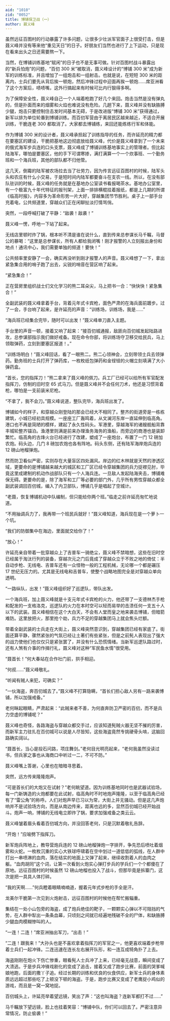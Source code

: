 ```yaml
---
aid: "1010"
zid: "0052"
title: 博铺保卫战（一）
author: 聂义峰
---
```


虽然远征百图村的行动暴露了许多问题，让很多少壮派军官面子上很受打击，但是聂义峰并没有等来他“重见天日”的日子。好朋友们当然也进行了上下运动，只是现在看来出头之日还需要熬一下。

当然，在博铺训练基地“赋闲”的日子也不是无事可做。针对百图村战斗暴露出的“新兵怕炮”的问题，“百仞 300 米”被取消，聂义峰设计的“博铺 300 米”成为新军的训练标准，并且增加了一组炮击和一组射击。也就是说，在短短 300 米的距离内，士兵们要先从背后挨一顿炮，然后冲锋过程中迎面再挨一顿炮……席亚洲看了这个方案后，啧啧嘴，这外行搞起来有时候可比内行狠得多啊。

为了保障安全性，聂义峰自己一个人端着枪跑了好几个来回。炮击当然是没有弹丸的，但是扑面而来的烟雾和火焰也难说没有危险。几趟下来，聂义峰并没有缺胳膊少腿，炮击只要控制住击发时间基本无碍，于是改进版“博铺 300 米”获得通过，新军以排为单位轮番到博铺训练。而百仞军营由于离居民区越来越近，不适合开展训练，干脆连老 300 都取消了。大家都去博铺练，来回还能练练行军和体能。

作为博铺 300 米的设计者，聂义峰承担起了训练指导的任务，而许延亮的精力都在要塞区的建设，干脆把基地这边彻底放给聂义峰，代价是聂义峰拿到了一个未来的俄式海军步兵连的口头支票，聂义峰成了博铺训练基地事实上的管理者。但比起陆海军，哪怕是要塞区，他的手下可谓寒掺，满打满算一个一个炊事班、一个勤务班和一个海兵班，其他的部队都不归他管。

这几天，倒霉的陆军被农场拉去当了壮劳力，因为传言远征百图村的时候，陆军头头和农庄有什么小交易，于是短时间内陆军都要奋斗在支农一线。所以，在没有部队驻训的时候，聂义峰的任务就是在基地办公室读书看报喝茶水。基地办公室里，有一个极富九十年代特征的报刊架，上面一排排横棍挂着报纸，都是上几期的所谓《临高时报》，内容多为革命形势一片大好，穿越集团节节胜利。桌子上一部手台充着电，公共频道里，穿越众们正在闲聊扯淡打情骂俏。

突然，一段呼喊打破了平静：“敌袭！敌袭！”

聂义峰一愣，呼地一下站了起来。

无线店里顿时炸了锅，根本听不清是谁在说什么，直到传来总参谋长马千瞩，马督公的暴喝：“这里是总参谋长，所有人都给我闭嘴！刚才报警的人立刻报出身份和地点！通讯中心，我们需要单独的频道！要快！”

公共频率里安静了一会，确实再没听到刚才报警人的声音。聂义峰想了一下，拿出紧急集合用的哨子跑了出去，尖锐的哨音在营区响了起来。

“紧急集合！”

正在营房里组织战士们文化学习的熊二耳朵尖，马上把书一合：“快快快！紧急集合！”

全副武装的聂义峰拿着手台，背着元年式卡宾枪，面色严肃的在海兵面前踱步。过了一会，手台响了起来，是许延亮的声音：“训练场，训练场，我是……”

“海兵班已经集合完毕，随时可以出发！”聂义峰单刀直入主题。

手台里的声音一顿，接着又响了起来：“接百仞城通报，敌匪向百仞城发起陆路进攻，总参谋部指示我们做好戒备。现在命令你部，将训练场守卫移交给民兵，马上领取弹药，立刻到要塞区报道！。”

“训练场明白！”聂义峰回话，看了一眼熊二。熊二心领神会，立刻带领士兵去领弹药。勤务班的士兵打开了弹药库，一枚枚纸包弹药和金锃锃的火帽立刻填满了大小弹药盒。

“首长，您的指挥刀！”熊二拿来了聂义峰的佩刀。兵工厂已经可以给所有军官配发指挥刀，仿制的旧时空 65 式马刀。但是聂义峰并不会任何刀术，他还是习惯背着枪，哪怕是一支前装米尼枪。

“不拿了，我不会刀。”聂义峰说道，整队完毕，海兵班出发了。

博铺如今的样子，和穿越众刚登陆的那会已经大不相同了。整齐的街道旁是一栋栋建筑，小城已经初具规模。一座座工厂轰鸣着，从文澜河东岸一直延伸到临高角。港口也不再是简陋的模样，建起了永久性码头。军港里，穿越海军的诸艘舰船背靠丰城轮整齐锚泊。渔港里则满是前来办理渔务海务的渔船，而旁边的商港也是装卸繁忙。临高角的古烽火台已经进行了改建，塑成了一座炮台，布置了一门 12 磅加农炮。码头边，几门 8 磅加农炮也各有阵地。码头东侧，还有陆军海岸炮兵连的 12 磅山地榴弹炮。

然而防卫看似严密，实则存在大量盲区四处漏风。岸边的红木林就是天然的渗透区域，更要命的是博铺越来越大的城区和工厂区已经令穿越集团的兵力捉襟见肘，毕竟这里成建制的机动作战部队只有一个人海兵连。一旦敌人发起陆海夹击，博铺难保无碍。更要命的是，除了海军和工厂等必要的部门外，几乎所有男性穿越众都全副武装调回百仞城，编入了内卫部队，博铺几乎是唱起了空城计。

“老聂，恢复博铺机动中队编制，但只能给你两个班。”临走之前许延亮匆忙地说道。

“不用抽调兵力了，我再带一个班民兵就好！”聂义峰知道，海兵现在是一个萝卜一个坑。

“我们的防御集中在海边，里面就交给你了！”

“放心！”

许延亮亲自带着一批穿越众上了吉普车一骑绝尘，聂义峰不禁暗想，这些在旧时空已经属于淘汰行列的装备，穿越次元之门后竟成了穿越众立于不败之地的倚仗：半自动步枪、无线电、吉普车还有一众怪物一般的工程机械，无论哪一个都是碾压 17 世纪无压力的。尤其是无线电和吉普车，使整个战略地图完全是对穿越众单向透明。

“一路纵队，出发！”聂义峰组织好了巡逻队，带队出发。

一个海兵班，加上聂义峰就是十支元年式卡宾枪的火力，他还带了一支德林杰手枪和配发的一支格洛克，巡逻队的火力在本时空可以轻而易举的击溃任何一支五十人以下的武装。聂义峰相信在这个大白天，不会有人堂而皇之地来袭击博铺，但暗箭难防。这里放把火，那里抢个劫，兵力不足的穿越集团马上就会焦头烂额。

带着全副武装的士兵走在大街上，聂义峰突然意识到，穿越集团已经有家底了。街面还算平静，骤然紧张的气氛已经让土著们有些紧张，但是之前髡人表现出了强大的战力使他们也仅仅只是紧张罢了，并没有什么恐慌情绪。当新军巡逻队路过时，还有人煞有介事的作揖行礼，聂义峰对这种“军民鱼水情”很受用。

“聂首长！”何大春站在合作社门前，拱手相迎。

“何叔……”聂义峰敬礼。

“听闻有贼人来犯，可确实？”

“一伙海盗，奔百仞城去了。”聂义峰不打算隐瞒，“首长们担心敌人另有一路来袭博铺，所以加强戒备。”

老何眯起眼睛，严肃起来：“此贼来者不善，为何直奔防卫严密的百仞，而不是兵力空虚的博铺呢？”

聂义峰也奇怪，各路海盗与穿越众都交手过，应该知道髡贼火器无坚不摧的厉害，而新军主力驻扎在百仞城可以说是人尽皆知，这些海盗竟然专挑硬骨头啃，这脑回路确实阔以。

“聂首长，当心是投石问路，项庄舞剑。”老何目光明亮起来，“老何我虽然没读过书，但兵家之事也从海商口中听过一二，不可不防。”

聂义峰嘴上答谢，心里也在暗暗寻思着。

突然，远方传来隆隆炮声。

“可是首长们的大炮又在试射？”老何眺望道。因为训练基地同时也是武器试验场，每一门新铸造的火炮都要在此试射，临高角时不时地炮声隆隆，以至于临高角已经有了“雷公角”的称呼。人们对炮声早已习以为常，大街上并无骚动。但是这几声炮响并不是试验场方向，而是从南边传来，距离也远的多，显然百仞城已经开始战斗。炮声一响，博铺的无线电立即炸了锅，要求加强戒备之类云云。

聂义峰皱着眉头看着百仞城方向，并没回答老何，只是沉默着敬礼告辞。

“开炮！”应喻劈下指挥刀。

新军炮兵阵地上，教导营炮兵连的 12 磅山地榴弹炮一字排开，争先恐后喷吐着烟雾和火蛇。一枚枚沉重的实心大铁球呼啸着在空中划过一道低低的弧线，在人群中打出一串喷淋的血肉，落在结实的地面上又弹了起来，继续收割着人的血肉之躯。“血肉胡同”这个词，让第一次看到火炮实心弹打步兵的学兵们一个个都傻在了原地。远征百图村的时候虽然 12 磅山地榴也投入了战斗，但那毕竟是拆寨门，这次是把一具具人体打碎。

“我的天啊……”何兵瞪着眼睛喃喃道，握着元年式步枪的手全是汗。

龙美尔干脆第一次见到火炮射击，远征百图村的时候他在帮忙搬辎重。

集结在一处小山包旁的海盗，成了炮兵绝佳的靶子，一颗颗实心弹以不可阻挡的气势，在人群中犁出一条条血幕，只顷刻之间就已经遍地残破不全的尸体，和缺胳膊少腿血肉模糊惨叫的人。

“一连！二连！”席亚洲抽出军刀，“出击！”

“二连！跟我来！”大孙头也是不喜欢拿着指挥刀的军官之一，他更喜欢端着步枪带着士兵们一起冲锋。二连迅速在连长左右展开队形，和一连互成犄角扑了上去。

海盗刚刚在炮火下伤亡惨重，眼看髡人士兵冲了上来，已经毫无战意，瞬间变成了大溃逃。于是步兵冲锋戏剧化的变成了追击，接着又成了跑步比赛，前面的哭爹喊娘地跑，后面的撒丫子追。经过长期的训练和优良的伙食供应，新军士兵的身体素质远远超过那些吃了上顿没下顿的海盗。于是，跑步比赛又变成了老鹰捉小鸡似的游戏，而且是一窝一窝地捉。

百仞城头上，许延亮举着望远镜，笑出了声：“这也叫海盗？连新军都打不过……”

马千瞩放下望远镜，脸上也挂着笑容：“博铺中队，你们可以回去了。严密注意异常情况，防止偷袭！”
